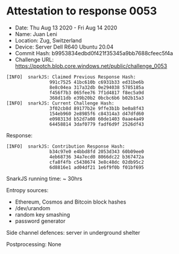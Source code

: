# Attestation to response 0053

- Date: Thu Aug 13 2020 - Fri Aug 14 2020 
- Name: Juan Leni
- Location: Zug, Switzerland 
- Device: Server Dell R640 Ubuntu 20.04
- Commit Hash: b9953834edbd0f421f35345a9bb7688cfeec5f4a 
- Challenge URL: https://ppotch.blob.core.windows.net/public/challenge_0053

```
[INFO]  snarkJS: Claimed Previous Response Hash: 
                991c7525 41bc610b c6931b33 ed31be6b
                8e8c04ea 317a32db 0e294038 5785185a
                f456f7b3 065fee76 7f1d4817 f8ec5a9d
                368d11db e39b20b2 0bcbc6b6 b02b15a3
[INFO]  snarkJS: Current Challenge Hash: 
                3f02cb8d 89177b2e 9ffe3b1b be0a8f43
                154eb960 2e8985f6 c84314a3 d47dfd60
                e098313d b52d7a08 60de1403 0aae4a49
                64458814 3daf0779 fadf6d9f 2526df43
```

Response:

```
[INFO]  snarkJS: Contribution Response Hash: 
                b34c97e0 e4bbd8fd 2053d343 60b09ee0
                4eb68736 34a7ecd0 8066dc22 b367472a
                cfa8f4fb c5438674 3e8c48dc 02db95c2
                6d8816e1 ad04df21 1e6f9f0b f01bf695
```

SnarkJS running time: ~ 30hrs

Entropy sources:
  - Ethereum, Cosmos and Bitcoin block hashes
  - /dev/urandom
  - random key smashing
  - password generator

Side channel defences: server in underground shelter

Postprocessing: None
